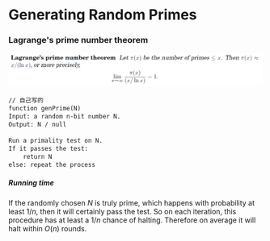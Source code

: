 # Generating Random Primes

### Lagrange's prime number theorem

<img src="img/LagThm.png" />

```pseudocode
// 自己写的
function genPrime(N)
Input: a random n-bit number N. 
Output: N / null

Run a primality test on N. 
If it passes the test: 
	return N
else: repeat the process
```

##### Running time

If the randomly chosen $N$ is truly prime, which happens with probability at least $1/n$, then it will certainly pass the test. So on each iteration, this procedure has at least a $1/n$ chance of halting. Therefore on average it will halt within $O(n)$ rounds.

